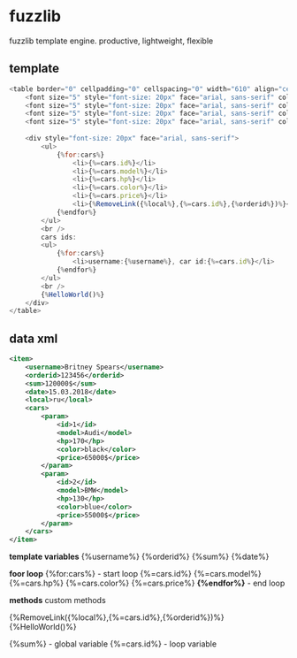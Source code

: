 # fuzzlib
fuzzlib template engine. productive, lightweight, flexible
## template
```javascript
<table border="0" cellpadding="0" cellspacing="0" width="610" align="center">
    <font size="5" style="font-size: 20px" face="arial, sans-serif" color="#834dad"> User name: {%username%} </font><br/>
    <font size="5" style="font-size: 20px" face="arial, sans-serif" color="#834dad"> order id: {%orderid%} </font><br/>
    <font size="5" style="font-size: 20px" face="arial, sans-serif" color="#834dad"> order price: {%sum%} </font><br/>
    <font size="5" style="font-size: 20px" face="arial, sans-serif" color="#834dad"> order date: {%date%} </font><br/>
    
    <div style="font-size: 20px" face="arial, sans-serif">
        <ul>
            {%for:cars%}
                <li>{%=cars.id%}</li>
                <li>{%=cars.model%}</li>
                <li>{%=cars.hp%}</li>
                <li>{%=cars.color%}</li>
                <li>{%=cars.price%}</li>
                <li>{%RemoveLink({%local%},{%=cars.id%},{%orderid%})%}</li>
            {%endfor%}
        </ul>
        <br />
        cars ids:
        <ul>
            {%for:cars%}
                <li>username:{%username%}, car id:{%=cars.id%}</li>
            {%endfor%}
        </ul>
        <br />
        {%HelloWorld()%}
    </div>
</table>
```
## data xml
```xml
<item>
    <username>Britney Spears</username>
    <orderid>123456</orderid>
    <sum>120000$</sum>
    <date>15.03.2018</date>
    <local>ru</local>
    <cars>
        <param>
            <id>1</id>
            <model>Audi</model>
            <hp>170</hp>
            <color>black</color>
            <price>65000$</price>                
        </param>
        <param>
            <id>2</id>
            <model>BMW</model>
            <hp>130</hp>
            <color>blue</color>
            <price>55000$</price>     
        </param>
    </cars>
</item>
```

**template variables**
{%username%}
{%orderid%} 
{%sum%} 
{%date%} 

**foor loop**
{%for:cars%} - start loop
{%=cars.id%}
{%=cars.model%}
{%=cars.hp%}
{%=cars.color%}
{%=cars.price%}
**{%endfor%}** - end loop

**methods** 
custom methods

{%RemoveLink({%local%},{%=cars.id%},{%orderid%})%}
{%HelloWorld()%}
    
{%sum%} - global variable
{%=cars.id%} - loop variable
